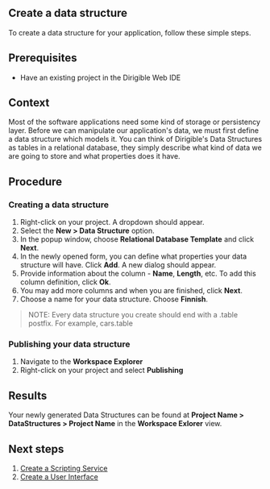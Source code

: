 ## Create a data structure
To create a data structure for your application, follow these simple steps.

## Prerequisites
- Have an existing project in the Dirigible Web IDE

## Context
Most of the software applications need some kind of storage or persistency layer. Before we can manipulate our application's data, we must first define a data structure which models it. 
You can think of Dirigible's Data Structures as tables in a relational database, they simply describe what kind of data we are going to store and what properties does it have.

## Procedure

### Creating a data structure
1. Right-click on your project. A dropdown should appear.
2. Select the **New > Data Structure** option.
3. In the popup window, choose **Relational Database Template** and click **Next**.
4. In the newly opened form, you can define what properties your data structure will have. Click **Add**. A new dialog should appear.
5. Provide information about the column - **Name**, **Length**, etc. To add this column definition, click **Ok**.
6. You may add more columns and when you are finished, click **Next**.
7. Choose a name for your data structure. Choose **Finnish**.

>NOTE: Every data structure you create should end with a .table postfix. For example, cars.table

### Publishing your data structure
1. Navigate to the **Workspace Explorer**
2. Right-click on your project and select **Publishing**

## Results
Your newly generated Data Structures can be found at **Project Name > DataStructures > Project Name** in the **Workspace Exlorer** view.

## Next steps
1. [Create a Scripting Service](scripting_service.md)
2. [Create a User Interface](user_interface.md) 
